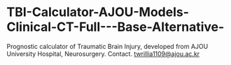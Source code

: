 # TBI-Calculator-AJOU-Models-Clinical-CT-Full---Base-Alternative-
Prognostic calculator of Traumatic Brain Injury, developed from AJOU University Hospital, Neurosurgery. Contact. twrillia1109@ajou.ac.kr
